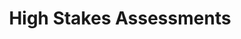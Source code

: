 ---
word: "true"

title: "High Stakes Assessments"

categories: ['']

tags: ['High', 'Stakes', 'Assessments']

arwords: 'تقييمات عالية المخاطر'

arexps: []

enwords: ['High Stakes Assessments']

enexps: []

arlexicons: 'ق'

enlexicons: 'H'

authors: ['Ruqayya Roshdy']

translators: ['X']

citations: 'تطبيقات أساسية في المعالجة الآلية للغة العربية'

sources: 'مركز الملك عبدالله بن عبدالعزيز الدولي لخدمة اللغة العربية'

slug: ""
---